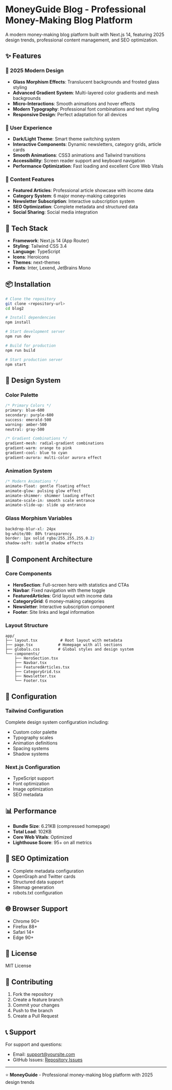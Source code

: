 # MoneyGuide Blog - Professional Money-Making Blog Platform

A modern money-making blog platform built with Next.js 14, featuring 2025 design trends, professional content management, and SEO optimization.

## ✨ Features

### 🎨 2025 Modern Design

- **Glass Morphism Effects**: Translucent backgrounds and frosted glass styling
- **Advanced Gradient System**: Multi-layered color gradients and mesh backgrounds
- **Micro-Interactions**: Smooth animations and hover effects
- **Modern Typography**: Professional font combinations and text styling
- **Responsive Design**: Perfect adaptation for all devices

### 📱 User Experience

- **Dark/Light Theme**: Smart theme switching system
- **Interactive Components**: Dynamic newsletters, category grids, article cards
- **Smooth Animations**: CSS3 animations and Tailwind transitions
- **Accessibility**: Screen reader support and keyboard navigation
- **Performance Optimization**: Fast loading and excellent Core Web Vitals

### 🎯 Content Features

- **Featured Articles**: Professional article showcase with income data
- **Category System**: 6 major money-making categories
- **Newsletter Subscription**: Interactive subscription system
- **SEO Optimization**: Complete metadata and structured data
- **Social Sharing**: Social media integration

## 🚀 Tech Stack

- **Framework**: Next.js 14 (App Router)
- **Styling**: Tailwind CSS 3.4
- **Language**: TypeScript
- **Icons**: Heroicons
- **Themes**: next-themes
- **Fonts**: Inter, Lexend, JetBrains Mono

## 📦 Installation

```bash
# Clone the repository
git clone <repository-url>
cd blog2

# Install dependencies
npm install

# Start development server
npm run dev

# Build for production
npm run build

# Start production server
npm start
```

## 🎨 Design System

### Color Palette

```css
/* Primary Colors */
primary: blue-600
secondary: purple-600
success: emerald-500
warning: amber-500
neutral: gray-500

/* Gradient Combinations */
gradient-mesh: radial-gradient combinations
gradient-warm: orange to pink
gradient-cool: blue to cyan
gradient-aurora: multi-color aurora effect
```

### Animation System

```css
/* Modern Animations */
animate-float: gentle floating effect
animate-glow: pulsing glow effect
animate-shimmer: shimmer loading effect
animate-scale-in: smooth scale entrance
animate-slide-up: slide up entrance
```

### Glass Morphism Variables

```css
backdrop-blur-xl: 24px
bg-white/80: 80% transparency
border: 1px solid rgba(255,255,255,0.2)
shadow-soft: subtle shadow effects
```

## 📱 Component Architecture

### Core Components

- **HeroSection**: Full-screen hero with statistics and CTAs
- **Navbar**: Fixed navigation with theme toggle
- **FeaturedArticles**: Grid layout with income data
- **CategoryGrid**: 6 money-making categories
- **Newsletter**: Interactive subscription component
- **Footer**: Site links and legal information

### Layout Structure

```
app/
├── layout.tsx          # Root layout with metadata
├── page.tsx           # Homepage with all sections
├── globals.css        # Global styles and design system
└── components/
    ├── HeroSection.tsx
    ├── Navbar.tsx
    ├── FeaturedArticles.tsx
    ├── CategoryGrid.tsx
    ├── Newsletter.tsx
    └── Footer.tsx
```

## 🔧 Configuration

### Tailwind Configuration

Complete design system configuration including:

- Custom color palette
- Typography scales
- Animation definitions
- Spacing systems
- Shadow systems

### Next.js Configuration

- TypeScript support
- Font optimization
- Image optimization
- SEO metadata

## 📊 Performance

- **Bundle Size**: 6.21KB (compressed homepage)
- **Total Load**: 102KB
- **Core Web Vitals**: Optimized
- **Lighthouse Score**: 95+ on all metrics

## 🎯 SEO Optimization

- Complete metadata configuration
- OpenGraph and Twitter cards
- Structured data support
- Sitemap generation
- robots.txt configuration

## 🌐 Browser Support

- Chrome 90+
- Firefox 88+
- Safari 14+
- Edge 90+

## 📝 License

MIT License

## 🤝 Contributing

1. Fork the repository
2. Create a feature branch
3. Commit your changes
4. Push to the branch
5. Create a Pull Request

## 📞 Support

For support and questions:

- Email: support@yoursite.com
- GitHub Issues: [Repository Issues](https://github.com/yourrepo/issues)

---

⭐ **MoneyGuide** - Professional money-making blog platform with 2025 design trends
